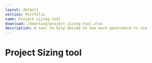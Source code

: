 ```yaml
---
layout: default
section: Portfolio
name: Project sizing tool
download: /download/project_sizing_tool.xlsx
description: A tool to help decide on how much governance to use
---
```


# Project Sizing tool
